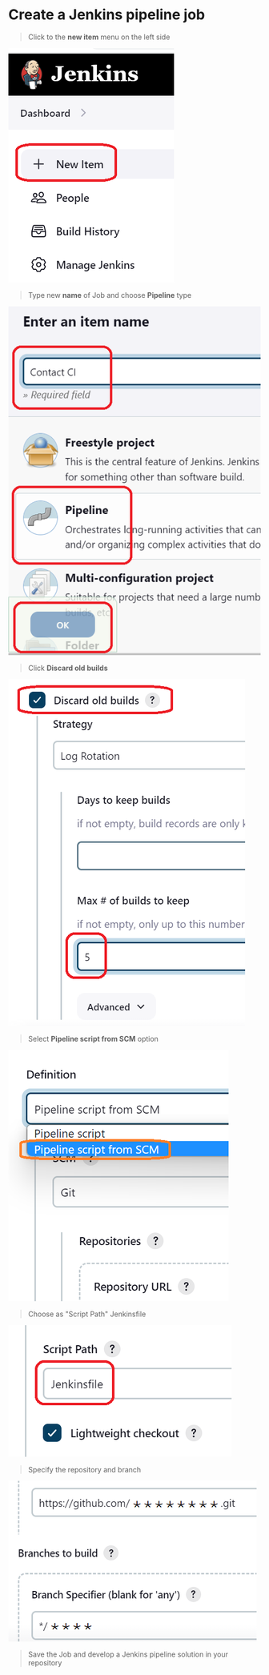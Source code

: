 # Create a Jenkins pipeline job

>Click to the **new item** menu on the left side 

![Picture 21](../assets/step2pic1newItem.png)

>Type new **name** of Job and choose **Pipeline** type

![Picture 22](../assets/step2pic2createJob.png)

>Click **Discard old builds**

![Picture 23](../assets/step2pic3oldBuilds.png)

>Select **Pipeline script from SCM** option

![Picture 24](../assets/step2pic4pipelineScriptSCM.png)

>Choose as "Script Path" Jenkinsfile

![Picture 25](../assets/step2pic5jenkinsfile.png)

>Specify the repository and branch 

![Picture 26](../assets/step2pic6repository.png)

>Save the Job and develop a Jenkins pipeline solution in your repository

<br/>
